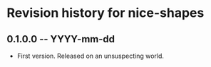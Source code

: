 # Revision history for nice-shapes

## 0.1.0.0 -- YYYY-mm-dd

* First version. Released on an unsuspecting world.
